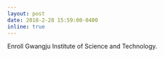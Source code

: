 ```yaml
---
layout: post
date: 2018-2-28 15:59:00-0400
inline: true
---
```


Enroll Gwangju Institute of Science and Technology.
